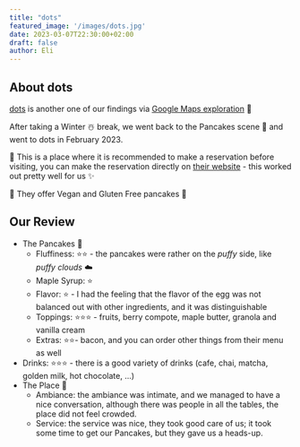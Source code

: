 ```yaml
---
title: "dots"
featured_image: '/images/dots.jpg'
date: 2023-03-07T22:30:00+02:00
draft: false
author: Eli
---
```


## About dots

[dots](http://ilovedots.de/) is another one of our findings via [Google Maps exploration](https://goo.gl/maps/mXLMDK8YKFynWdUZ6) 📍

After taking a Winter ☃️ break, we went back to the Pancakes scene 🥞 and went to dots in February 2023.

📅 This is a place where it is recommended to make a reservation before visiting, you can make the reservation 
directly on [their website](http://ilovedots.de/) - this worked out pretty well for us ✨

🌱 They offer Vegan and Gluten Free pancakes 💚

## Our Review

* The Pancakes 🥞
    * Fluffiness: ⭐⭐ - the pancakes were rather on the _puffy_ side, like _puffy clouds_ ☁️
    * Maple Syrup: ⭐
    * Flavor: ⭐ - I had the feeling that the flavor of the egg was not balanced out with other ingredients, and it was distinguishable
    * Toppings: ⭐⭐⭐ - fruits, berry compote, maple butter, granola and vanilla cream 
    * Extras: ⭐⭐- bacon, and you can order other things from their menu as well
* Drinks: ⭐⭐⭐ - there is a good variety of drinks (cafe, chai, matcha, golden milk, hot chocolate, ...)
* The Place 🌻
    * Ambiance: the ambiance was intimate, and we managed to have a nice conversation, although there was people in all the tables, the place did not feel crowded.
    * Service: the service was nice, they took good care of us; it took some time to get our Pancakes, but they gave us a heads-up.
